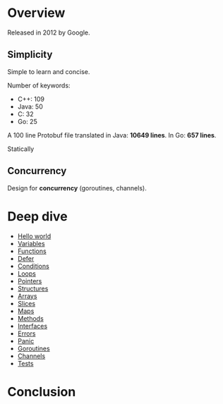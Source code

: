 # Overview

Released in 2012 by Google.

## Simplicity

Simple to learn and concise.

Number of keywords:
- C++: 109
- Java: 50
- C: 32
- Go: 25

A 100 line Protobuf file translated in Java: **10649 lines**.  In Go: **657 lines**.

Statically 

## Concurrency

Design for **concurrency** (goroutines, channels).


# Deep dive

- [Hello world](main/helloworld.go)
- [Variables](main/variables.go)
- [Functions](main/functions.go)
- [Defer](main/defer.go)
- [Conditions](main/conditions.go)
- [Loops](main/loops.go)
- [Pointers](main/pointers.go)
- [Structures](main/structures.go)
- [Arrays](main/arrays.go)
- [Slices](main/slices.go)
- [Maps](main/maps.go)
- [Methods](main/methods.go)
- [Interfaces](main/interfaces.go)
- [Errors](main/errors.go)
- [Panic](main/panic.go)
- [Goroutines](main/goroutines.go)
- [Channels](main/channels.go)
- [Tests](calculator/calculator_test.go)

# Conclusion